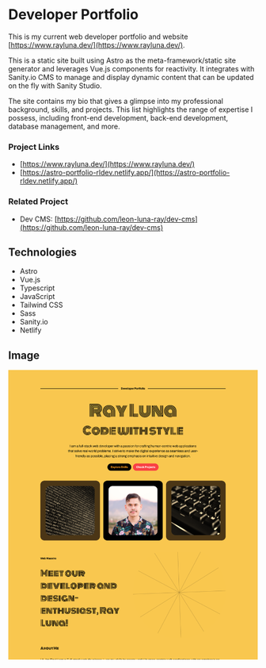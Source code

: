 # Developer Portfolio

This is my current web developer portfolio and website [https://www.rayluna.dev/](https://www.rayluna.dev/).

This is a static site built using Astro as the meta-framework/static site generator and leverages Vue.js components for reactivity. It integrates with Sanity.io CMS to manage and display dynamic content that can be updated on the fly with Sanity Studio.

The site contains my bio that gives a glimpse into my professional background, skills, and projects. This list highlights the range of expertise I possess, including front-end development, back-end development, database management, and more.

### Project Links
- [https://www.rayluna.dev/](https://www.rayluna.dev/)
- [https://astro-portfolio-rldev.netlify.app/](https://astro-portfolio-rldev.netlify.app/)

### Related Project
- Dev CMS: [https://github.com/leon-luna-ray/dev-cms](https://github.com/leon-luna-ray/dev-cms)

## Technologies

- Astro
- Vue.js
- Typescript
- JavaScript
- Tailwind CSS
- Sass
- Sanity.io
- Netlify

## Image

![Screenshot](./public/img/astro-portfolio.png)
